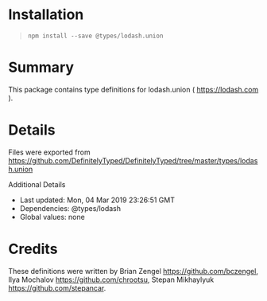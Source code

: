 # Installation
> `npm install --save @types/lodash.union`

# Summary
This package contains type definitions for lodash.union ( https://lodash.com ).

# Details
Files were exported from https://github.com/DefinitelyTyped/DefinitelyTyped/tree/master/types/lodash.union

Additional Details
 * Last updated: Mon, 04 Mar 2019 23:26:51 GMT
 * Dependencies: @types/lodash
 * Global values: none

# Credits
These definitions were written by Brian Zengel <https://github.com/bczengel>, Ilya Mochalov <https://github.com/chrootsu>, Stepan Mikhaylyuk <https://github.com/stepancar>.
